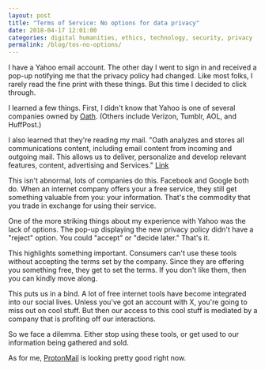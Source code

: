 ```yaml
---
layout: post
title: "Terms of Service: No options for data privacy"
date: 2018-04-17 12:01:00
categories: digital humanities, ethics, technology, security, privacy
permalink: /blog/tos-no-options/
---
```


I have a Yahoo email account. The other day I went to sign in and received a pop-up notifying me that the privacy policy had changed. Like most folks, I rarely read the fine print with these things. But this time I decided to click through.

I learned a few things. First, I didn't know that Yahoo is one of several companies owned by [Oath]. (Others include Verizon, Tumblr, AOL, and HuffPost.)

I also learned that they're reading my mail. "Oath analyzes and stores all communications content, including email content from incoming and outgoing mail.  This allows us to deliver, personalize and develop relevant features, content, advertising and Services." [Link]

This isn't abnormal, lots of companies do this. Facebook and Google both do. When an internet company offers your a free service, they still get something valuable from you: your information. That's the commodity that you trade in exchange for using their service.

One of the more striking things about my experience with Yahoo was the lack of options. The pop-up displaying the new privacy policy didn't have a "reject" option. You could "accept" or "decide later." That's it.

This highlights something important. Consumers can't use these tools without accepting the terms set by the company. Since they are offering you something free, they get to set the terms. If you don't like them, then you can kindly move along.

This puts us in a bind. A lot of free internet tools have become integrated into our social lives. Unless you've got an account with X, you're going to miss out on cool stuff. But then our access to this cool stuff is mediated by a company that is profiting off our interactions.

So we face a dilemma. Either stop using these tools, or get used to our information being gathered and sold.

As for me, [ProtonMail] is looking pretty good right now.


[Link]: https://policies.oath.com/us/en/oath/privacy/index.html
[Oath]: https://www.oath.com
[ProtonMail]: https://protonmail.com
